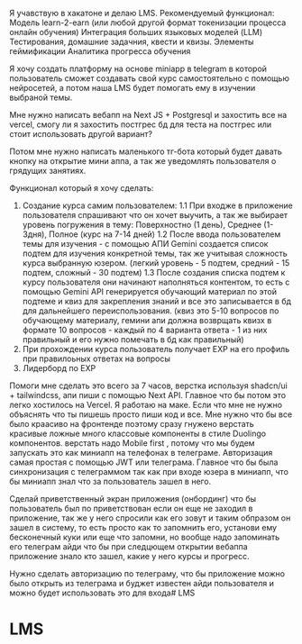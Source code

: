 Я учавствую в хакатоне и делаю LMS. Рекомендуемый функционал:
    Модель learn-2-earn (или любой другой формат токенизации процесса онлайн обучения) 
    Интеграция больших языковых моделей (LLM) 
    Тестирования, домашние задачния, квести и квизы. 
    Элементы геймификации 
    Аналитика прогресса обучения 

Я хочу создать платформу на основе miniapp в telegram в которой пользователь сможет создавать свой курс самостоятельно с помощью нейросетей, а потом наша LMS будет помогать ему в изучении выбраной темы.

Мне нужно написать вебапп на Next JS + Postgresql и захостить все на vercel, смогу ли я захостить постгрес бд для теста на постгрес или стоит использовать другой вариант?

Потом мне нужно написать маленького тг-бота который будет давать кнопку на открытие мини аппа, а так же уведомлять пользователя о грядущих занятиях. 

Функционал который я хочу сделать: 
1. Создание курса самим пользователем:
1.1 При входже в приложение пользователя спрашивают что он хочет выучить, а так же выбирает уровень погружения в тему: Поверхностно (1 день), Среднее (1-3дня), Полное (курс на 7-14 дней)
1.2 После ввода пользователем темы для изучения - с помощью АПИ Gemini создается список подтем для изучения конкретной темы, так же учитывая сложность курса выбранную юзером. (легкий уровень - 5 подтем, средний - 15 подтем, сложный - 30 подтем)
1.3 После создания списка подтем к курсу пользователя они начинают наполняться контентом, то есть с помощью Gemini API  генерируется обучающий материал по этой подтеме и квиз для закрепления знаний и все это записывается в бд для дальнейшего переиспользования. (квиз это 5-10 вопросов по обучающему материалу, гемини апи должна возврщать квизх в формате 10 вопросов - каждый по 4 варианта ответа - 1 из них правильный и его нужно помечать в бд как правильный)
2. При прохождении курса пользователь получает EXP на его профиль при правилоьных ответах на вопросы
3. Лидерборд по EXP

Помоги мне сделать это всего за 7 часов, верстка используя shadcn/ui + tailwindcss, апи пиши с помощью Next API. Главное что бы потом это легко хостилось на Vercel. Я работаю на маке. Если что мне не нужно объяснять что ты пишешь просто пиши код и все. Мне нужно что бы все было краасиво на фронтенде поэтому сразу гнужено верстать красивые ложные много классовые компоненты в стиле Duolingo компонентов. верстать надо Mobile first , потому что мы будем запускать это как миниапп на телефонах в телеграме. Авторизация самая простая с помощью JWT или телеграма. Главное что бы была синхронизация с телеграммом так как при входе юзера в миниапп, что бы миниапп знал что за пользователь зашел в него.


Сделай приветственный экран приложения (онбординг) что бы пользователь был по приветствован если он еще не заходил в приложение, так же у него спросили как его зовут и таким обпразом он зашел в систему, то есть просто как то запомнить его, установи ему бесконечный куки или еще что запомни, но вообще надо запоминать его телеграм айди что бы при следцющем открытии вебаппа приложение знало кто зашел, какие у него курсы и прогресс. 

Нужно сделать авторизацию по телеграму, что бы приложение можно было открыть из телеграма и буджет известен айди пользователя и можно будет использовать это для входа# LMS
# LMS
